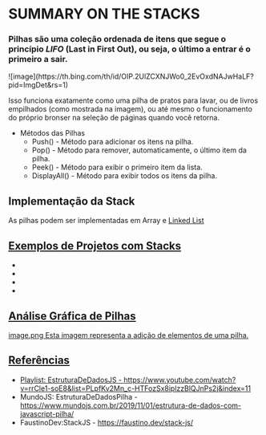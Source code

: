 # SUMMARY ON THE STACKS
### Pilhas são uma coleção ordenada de itens que segue o princípio *LIFO* (Last in First Out), ou seja, o último a entrar é o primeiro a sair. ###

<div style="height:60px">
![image](https://th.bing.com/th/id/OIP.2UlZCXNJWo0_2EvOxdNAJwHaLF?pid=ImgDet&rs=1)
<div>

Isso funciona exatamente como uma pilha de pratos para lavar, ou de livros empilhados (como mostrada na imagem), ou até mesmo o funcionamento do próprio bronser na seleção de páginas quando você retorna.

- Métodos das Pilhas 
    - Push() - Método para adicionar os itens na pilha.
    - Pop() - Método para remover, automaticamente, o último item da pilha.
    - Peek() - Método para exibir o primeiro item da lista.
    - DisplayAll() - Método para exibir todos os itens da pilha.

## Implementação da Stack ##

As pilhas podem ser implementadas em Array e <a href="https://github.com/SamaraSilvia21/Treino-Estag-Estrutura-De-Dados/tree/main/Linked%20List">Linked List

## Exemplos de Projetos com Stacks ##
- 
- 
- 
- 

## Análise Gráfica de Pilhas ##

image.png
Esta imagem representa a adição de elementos de uma pilha.


## Referências ##
- Playlist: EstruturaDeDadosJS - https://www.youtube.com/watch?v=rrCle1-soE8&list=PLpfKv2Mn_c-HTFozSx8iplzzBlQJnPs2j&index=11
- MundoJS: EstruturaDeDadosPilha - https://www.mundojs.com.br/2019/11/01/estrutura-de-dados-com-javascript-pilha/
- FaustinoDev:StackJS - https://faustino.dev/stack-js/
